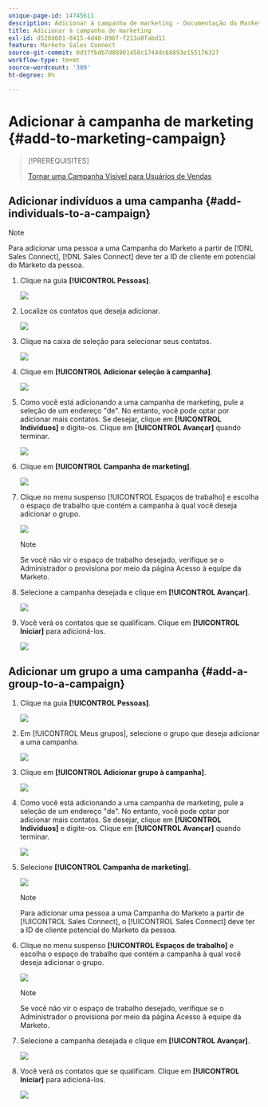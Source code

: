 ```yaml
---
unique-page-id: 14745611
description: Adicionar à campanha de marketing - Documentação do Marketo - Documentação do produto
title: Adicionar à campanha de marketing
exl-id: d520d681-8415-4d48-896f-f213a8fabd11
feature: Marketo Sales Connect
source-git-commit: 0d37fbdb7d08901458c1744dc68893e155176327
workflow-type: tm+mt
source-wordcount: '309'
ht-degree: 0%

---
```


# Adicionar à campanha de marketing {#add-to-marketing-campaign}

>[!PREREQUISITES]
>
>[Tornar uma Campanha Visível para Usuários de Vendas](/help/marketo/product-docs/marketo-sales-connect/marketo/make-a-campaign-visible-to-sales-connect-users.md)

## Adicionar indivíduos a uma campanha {#add-individuals-to-a-campaign}

>[!NOTE]
>
>Para adicionar uma pessoa a uma Campanha do Marketo a partir de [!DNL Sales Connect], [!DNL Sales Connect] deve ter a ID de cliente em potencial do Marketo da pessoa.

1. Clique na guia **[!UICONTROL Pessoas]**.

   ![](assets/one-3.png)

1. Localize os contatos que deseja adicionar.

   ![](assets/two-3.png)

1. Clique na caixa de seleção para selecionar seus contatos.

   ![](assets/three-3.png)

1. Clique em **[!UICONTROL Adicionar seleção à campanha]**.

   ![](assets/four-3.png)

1. Como você está adicionando a uma campanha de marketing, pule a seleção de um endereço &quot;de&quot;. No entanto, você pode optar por adicionar mais contatos. Se desejar, clique em **[!UICONTROL Indivíduos]** e digite-os. Clique em **[!UICONTROL Avançar]** quando terminar.

   ![](assets/five-2.png)

1. Clique em **[!UICONTROL Campanha de marketing]**.

   ![](assets/six-1.png)

1. Clique no menu suspenso [!UICONTROL Espaços de trabalho] e escolha o espaço de trabalho que contém a campanha à qual você deseja adicionar o grupo.

   ![](assets/seven-1.png)

   >[!NOTE]
   >
   >Se você não vir o espaço de trabalho desejado, verifique se o Administrador o provisiona por meio da página Acesso à equipe da Marketo.

1. Selecione a campanha desejada e clique em **[!UICONTROL Avançar]**.

   ![](assets/eight.png)

1. Você verá os contatos que se qualificam. Clique em **[!UICONTROL Iniciar]** para adicioná-los.

   ![](assets/nine.png)

## Adicionar um grupo a uma campanha {#add-a-group-to-a-campaign}

1. Clique na guia **[!UICONTROL Pessoas]**.

   ![](assets/one-3.png)

1. Em [!UICONTROL Meus grupos], selecione o grupo que deseja adicionar a uma campanha.

   ![](assets/eleven.png)

1. Clique em **[!UICONTROL Adicionar grupo à campanha]**.

   ![](assets/twelve.png)

1. Como você está adicionando a uma campanha de marketing, pule a seleção de um endereço &quot;de&quot;. No entanto, você pode optar por adicionar mais contatos. Se desejar, clique em **[!UICONTROL Indivíduos]** e digite-os. Clique em **[!UICONTROL Avançar]** quando terminar.

   ![](assets/thirteen.png)

1. Selecione **[!UICONTROL Campanha de marketing]**.

   ![](assets/six-1.png)

   >[!NOTE]
   >
   >Para adicionar uma pessoa a uma Campanha do Marketo a partir de [!UICONTROL Sales Connect], o [!UICONTROL Sales Connect] deve ter a ID de cliente potencial do Marketo da pessoa.

1. Clique no menu suspenso **[!UICONTROL Espaços de trabalho]** e escolha o espaço de trabalho que contém a campanha à qual você deseja adicionar o grupo.

   ![](assets/seven-1.png)

   >[!NOTE]
   >
   >Se você não vir o espaço de trabalho desejado, verifique se o Administrador o provisiona por meio da página Acesso à equipe da Marketo.

1. Selecione a campanha desejada e clique em **[!UICONTROL Avançar]**.

   ![](assets/eight.png)

1. Você verá os contatos que se qualificam. Clique em **[!UICONTROL Iniciar]** para adicioná-los.

   ![](assets/nine.png)
